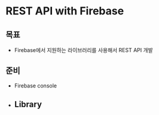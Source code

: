 # REST API with Firebase

## 목표

- Firebase에서 지원하는 라이브러리를 사용해서 REST API 개발 

## 준비

- Firebase console
- Library
  - 